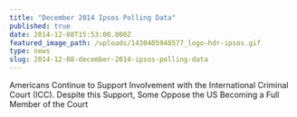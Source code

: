 ```yaml
---
title: "December 2014 Ipsos Polling Data"
published: true
date: 2014-12-08T15:53:00.000Z
featured_image_path: /uploads/1430405948577_logo-hdr-ipsos.gif
type: news
slug: 2014-12-08-december-2014-ipsos-polling-data
---
```


Americans Continue to Support Involvement with the International Criminal Court (ICC). Despite this Support, Some Oppose the US Becoming a Full Member of the Court

